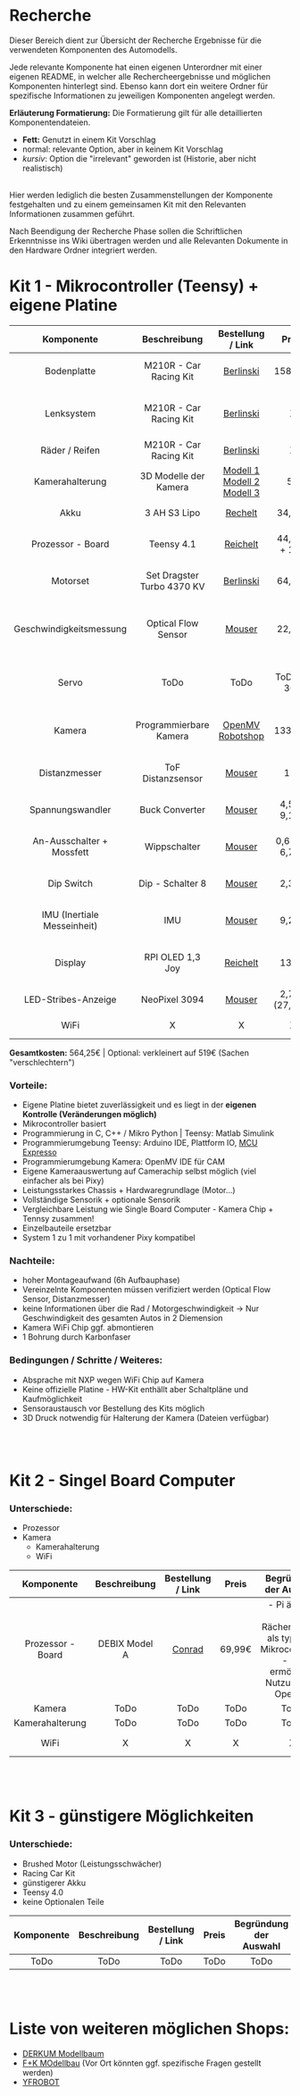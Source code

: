 # Recherche

Dieser Bereich dient zur Übersicht der Recherche Ergebnisse für die verwendeten Komponenten des Automodells.

Jede relevante Komponente hat einen eigenen Unterordner mit einer eigenen README, in welcher alle Rechercheergebnisse und möglichen Komponenten hinterlegt sind. Ebenso kann dort ein weitere Ordner für spezifische Informationen zu jeweiligen Komponenten angelegt werden.

**Erläuterung Formatierung:** Die Formatierung gilt für alle detaillierten Komponentendateien.
- **Fett:** Genutzt in einem Kit Vorschlag
- normal: relevante Option, aber in keinem Kit Vorschlag
- *kursiv*: Option die "irrelevant" geworden ist (Historie, aber nicht realistisch)

<br>
Hier werden lediglich die besten Zusammenstellungen der Komponente festgehalten und zu einem gemeinsamen Kit mit den Relevanten Informationen zusammen geführt.

Nach Beendigung der Recherche Phase sollen die Schriftlichen Erkenntnisse ins Wiki übertragen werden und alle Relevanten Dokumente in den Hardware Ordner integriert werden.

# Kit 1 - Mikrocontroller (Teensy) + eigene Platine
| Komponente | Beschreibung | Bestellung / Link | Preis | Begründung der Auswahl | Details/Datenblatt | Notizen | Pflicht |
| :--------: | :-------: | :---------------: | :---: | :--------------------: | :-----: | :-----:| :------: |
| Bodenplatte                   | M210R - Car Racing Kit | [Berlinski](https://www.modellbau-berlinski.de/rc-fahrzeuge-und-zubehoer/autos-und-zubehoer/elektro-onroad/m210r-1_10-on-road-4wd-m-chassis-kohlefaser-bausatz) | 158,95€ | - Gute Rezensionen <br> - Preisleistung  | [Berlinski](https://www.modellbau-berlinski.de/rc-fahrzeuge-und-zubehoer/autos-und-zubehoer/elektro-onroad/m210r-1_10-on-road-4wd-m-chassis-kohlefaser-bausatz) | - fertig Bausatz <br> - Alternative Kit Möglichkeiten | &check; |
| Lenksystem                    | M210R - Car Racing Kit | [Berlinski](https://www.modellbau-berlinski.de/rc-fahrzeuge-und-zubehoer/autos-und-zubehoer/elektro-onroad/m210r-1_10-on-road-4wd-m-chassis-kohlefaser-bausatz) | X | - Ackermannlenkung <br> - Preisleistungsverhältnis (Kit)| [Berlinski](https://www.modellbau-berlinski.de/rc-fahrzeuge-und-zubehoer/autos-und-zubehoer/elektro-onroad/m210r-1_10-on-road-4wd-m-chassis-kohlefaser-bausatz) | - fertig Bausatz <br> - Alternative Kit Möglichkeiten | &check; |
| Räder / Reifen                | M210R - Car Racing Kit | [Berlinski](https://www.modellbau-berlinski.de/rc-fahrzeuge-und-zubehoer/autos-und-zubehoer/elektro-onroad/m210r-1_10-on-road-4wd-m-chassis-kohlefaser-bausatz)  | X | - inkludiert im Kit | [Berlinski](https://www.modellbau-berlinski.de/rc-fahrzeuge-und-zubehoer/autos-und-zubehoer/elektro-onroad/m210r-1_10-on-road-4wd-m-chassis-kohlefaser-bausatz) | - ggf. Eigenbau | &check; |
| Kamerahalterung               | 3D Modelle der Kamera | [Modell 1](https://grabcad.com/library/tripod-1-4-20-1-2mm-styled-board-mount-1) <br> [Modell 2](https://grabcad.com/library/tripod-1-4-20-1-2mm-flat-board-mount-1) <br> [Modell 3](https://grabcad.com/library/gopro-1-2mm-board-mount-1) | 5€ | Mit Kamera mitgegeben | [OpenMV Downloads](https://openmv.io/products/openmv-cam-rt) | - 3D Druck zur Not per Unternehmen | &check; |
| Akku | 3 AH S3 Lipo | [Rechelt](https://www.reichelt.de/akku-pack-li-polymer-11-1-v-3000-mah-rd-xt-3000-s3-p336967.html?&trstct=pol_2&nbc=1) | 34,20€ | - ausreichen Stark für Motoren | [Datenblatt reichelt](https://www.reichelt.de/akku-pack-li-polymer-11-1-v-3000-mah-rd-xt-3000-s3-p336967.html?&trstct=pol_2&nbc=1)  | - Es braucht ein [Lipo Quard](https://www.reichelt.de/brandschutzbeutel-fuer-li-polymer-akkus-lipo-guard-p108492.html) | &check; | 
| Prozessor - Board             | Teensy 4.1 | [Reichelt](https://www.reichelt.de/teensy-4-1-usb-mit-header-teensy-4-1-h-p318654.html) | 44,95€ <br> + 15€  | - Rechenstark <br> - viele Pins <br> - gute Programmierung | [Teensy Datenblatt](https://www.pjrc.com/store/teensy41.html) | - Eigene Verkabelungsplatine (15€) | &check; |
| Motorset                       | Set Dragster Turbo 4370 KV  | [Berlinski](https://www.modellbau-berlinski.de/rc-antriebe/combos/auto/brushless-1_10/1_10-brushless-set-dragster-turbo-4370-kv) | 64,95€ | - Leistungsstark <br> - ausreichende Drehzahl, Beschleunigung | [Datenblatt](https://cdn.simba-dickie-group.de/downloads/500906301/500906301_Anleitung-Instruction_FahrreglerCombo_80x130mm_05-2023.pdf) | - benötigt ggf. teuren Akku | &check; |
| Geschwindigkeitsmessung       | Optical Flow Sensor | [Mouser](https://www.mouser.de/ProductDetail/Pimoroni/PIM453?qs=PzGy0jfpSMuJnlsymXyulA%3D%3D) | 22,32€ | - Messbare Fahrzeuggeschwindigkeit <br> - 2 Achsen messbar | [Datenblatt](https://mm.digikey.com/Volume0/opasdata/d220001/medias/docus/306/PIM453_Web.pdf) | - **Funktionsfähigkeit verfizieren!** <br> - ggf. später alternatives System | &check; |
| Servo                         | ToDo | ToDo | ToDo ca 30€ | ToDo | ToDo | - bestehender Servo <br> Kit Kompatibilität prüfen! | &check; |
| Kamera                        | Programmierbare Kamera | [OpenMV](https://openmv.io/products/openmv-cam-rt) <br> [Robotshop](https://eu.robotshop.com/de/products/openmv-cam-rt1062)  | 133,46€ | - Rechenstarker NXP Chip <br> - auf Kamera Programmierbar  | [Kamera Datenblatt](https://pdf1.alldatasheet.com/datasheet-pdf/view/587044/OMNIVISION/OV5640.html) <br>[NXP-Prozessor](https://cdn.shopify.com/s/files/1/0803/9211/files/IMXRT1060IEC.pdf?v=1681075136) | - WiFi Chip entfernen / absprechen | &check; |
| Distanzmesser                 | ToF Distanzsensor | [Mouser](https://www.mouser.de/ProductDetail/DFRobot/SEN0245?qs=sGAEpiMZZMu3sxpa5v1qrnJwz0aRf2JjCIBsnGk%2FV54%3D) | 12€ | - günstig + präzise | [Datenblatt](https://www.mouser.de/datasheet/2/830/en_DM00279086-2488743.pdf) | - Ansteuerung von mehreren (3) verifizieren | &check; |
| Spannungswandler              | Buck Converter | [Mouser](https://www.mouser.de/ProductDetail/DFRobot/DFR0379?qs=5aG0NVq1C4zPqXmLzkhO%252Bg%3D%3D) | 4,56€ <br> 9,12€ | - funktionsfähigkeit bestätigt | [Dateblatt](https://www.mouser.com/pdfDocs/ProductOverview-DFRobot-DFR0379.pdf) | - gleicher wie letztes mal <br> - ggf. 2 Stück | &check; |
| An-Ausschalter + Mossfett     | Wippschalter | [Mouser](https://www.mouser.de/ProductDetail/E-Switch/RA1113112R?qs=QtyuwXswaQh2BdIH9uXjxQ%3D%3D&mgh=1) | 0,62€ + 6,76€ | - klein günstig | [Schalter Datenblatt](https://www.mouser.de/datasheet/2/140/RA1113112R-3457780.pdf) [Mosfet Datenblatt](https://www.mouser.de/datasheet/2/196/Infineon_IPP_I_110N20N3G_IPB107N20N3G_DS_v02_03_en-1731855.pdf) | - Mossfet für Motorcut notwendig [Mouser](https://www.mouser.de/ProductDetail/Infineon-Technologies/IPP110N20N3-G?qs=nTClRYuuQBpD3R4g85pVvA%3D%3D) | &check; |
| Dip Switch              | Dip - Schalter 8 | [Mouser](https://www.mouser.de/ProductDetail/TE-Connectivity-Alcoswitch/GDH08S04?qs=BsFx%2FYdFsHvwInVJQojXdw%3D%3D) | 2,33€ | - 8 Schalter für mehr konfiguration | [Datenblatt](https://www.mouser.de/datasheet/2/418/3/NG_CS_1308111-1_SWITCHES_CORE_PROGRAM_CATALOG_0308-1234738.pdf) | - ggf. bei Platinenkauf auflöten lassen | &check; |
| IMU (Inertiale Messeinheit)   | IMU | [Mouser](https://www.mouser.de/ProductDetail/DFRobot/SEN0142?qs=Zcin8yvlhnO0Rr0B1JJGiw%3D%3D) | 9,21€ | - bekannt <br> - beschleunigung + orientiertswerte | [Datenblatt](https://invensense.tdk.com/wp-content/uploads/2015/02/MPU-6000-Datasheet1.pdf) | - einer liegt auf Kamera | &cross; |
| Display                      | RPI OLED 1,3 Joy | [Reichelt](https://www.reichelt.de/raspberry-pi-display-oled-1-3-inkl-joystick-sh1106-rpi-oled-1-3-joy-p242789.html?&trstct=pos_0&nbc=1) | 13,30| - günstig + klein <br> - reicht aus | [Datenblatt](https://www.waveshare.com/wiki/1.3inch_OLED_HAT) | - sollte Lininen anzeigen können <br> - [Mouser Äquivalent](https://www.mouser.de/ProductDetail/SparkFun/LCD-23453?qs=dbcCsuKDzFWY6i0I%252BKeCWA%3D%3D) | &cross; |
| LED-Stribes-Anzeige           | NeoPixel 3094 | [Mouser](https://www.mouser.de/ProductDetail/Adafruit/3094?qs=SV%252B0z0o3NTt%2F2YK7E3w5Rg%3D%3D) | 2,70€ <br> (27,85€) | - auf eigener Platine gut positionierbar | [Datenblatt](https://www.adafruit.com/product/3094) | - par LEDS auf eigenes Board | &cross; |
| WiFi                          | X | X | X | X | X | - auf Kamera vorliegend  | &cross; |

**Gesamtkosten:** 564,25€ | Optional: verkleinert auf 519€ (Sachen "verschlechtern")

### Vorteile:
- Eigene Platine bietet zuverlässigkeit und es liegt in der **eigenen Kontrolle (Veränderungen möglich)**
- Mikrocontroller basiert 
- Programmierung in C, C++ / Mikro Python | Teensy: Matlab Simulink
- Programmierumgebung Teensy: Arduino IDE, Plattform IO, [MCU Expresso](https://de.scribd.com/document/479726952/MCUXpresso-Instructions)
- Programmierumgebung Kamera: OpenMV IDE für CAM
- Eigene Kameraauswertung auf Camerachip selbst möglich (viel einfacher als bei Pixy)
- Leistungsstarkes Chassis + Hardwaregrundlage (Motor...)
- Vollständige Sensorik + optionale Sensorik
- Vergleichbare Leistung wie Single Board Computer - Kamera Chip + Tennsy zusammen!
- Einzelbauteile ersetzbar
- System 1 zu 1 mit vorhandener Pixy kompatibel

### Nachteile:
- hoher Montageaufwand (6h Aufbauphase)
- Vereinzelnte Komponenten müssen verifiziert werden (Optical Flow Sensor, Distanzmesser)
- keine Informationen über die Rad / Motorgeschwindigkeit -> Nur Geschwindigkeit des gesamten Autos in 2 Diemension
- Kamera WiFi Chip ggf. abmontieren
- 1 Bohrung durch Karbonfaser

### Bedingungen / Schritte / Weiteres:
- Absprache mit NXP wegen WiFi Chip auf Kamera
- Keine offizielle Platine - HW-Kit enthällt aber Schaltpläne und Kaufmöglichkeit
- Sensoraustausch vor Bestellung des Kits möglich
- 3D Druck notwendig für Halterung der Kamera (Dateien verfügbar)

<br>
<br>


# Kit 2 - Singel Board Computer
### Unterschiede:
- Prozessor
- Kamera
    - Kamerahalterung
    - WiFi
    

| Komponente | Beschreibung | Bestellung / Link | Preis | Begründung der Auswahl | Details | Notizen | Pflicht |
| :--------: | :----------: | :---------------: | :---: | :--------------------: | :-----: | :-----: |:------: |
| Prozessor - Board             | DEBIX Model A | [Conrad](https://www.conrad.de/de/p/debix-model-a-2-gb-4-x-1-8-ghz-2625844.html) | 69,99€ | - Pi ähnlich <br> - Rächenstärker als typische Mikrocontroller <br> - OS ermöglicht Nutzung von OpenCV | [Technische Daten](https://www.conrad.de/de/p/debix-model-a-2-gb-4-x-1-8-ghz-2625844.html#modal-productTechDataOffCanvasFlyout) | - hat inkludiertes WiFi | &check; |
| Kamera                        | ToDo | ToDo | ToDo | ToDo | ToDo |  | &check; |
| Kamerahalterung               | ToDo | ToDo | ToDo | ToDo | ToDo |  | &check; |
| WiFi                          | X | X | X | X | X | - im SBC integriert | &cross; |


<br>
<br>


# Kit 3 - günstigere Möglichkeiten
### Unterschiede:
- Brushed Motor (Leistungsschwächer)
- Racing Car Kit
- günstigerer Akku
- Teensy 4.0
- keine Optionalen Teile

| Komponente | Beschreibung | Bestellung / Link | Preis | Begründung der Auswahl | Details | Notizen | Pflicht |
| :--------: | :----------: | :---------------: | :---: | :--------------------: | :-----: | :-----: |:------: |
| ToDo | ToDo | ToDo | ToDo | ToDo | ToDo | ToDo | ToDo |



<br>
<br>


# Liste von weiteren möglichen Shops:
- [DERKUM Modellbaum](https://www.derkum-modellbau.com/)
- [F+K MOdellbau](https://www.fundkmodellbau.de/#standort) (Vor Ort könnten ggf. spezifische Fragen gestellt werden)
- [YFROBOT](https://yfrobot.com/en-de/collections/all)